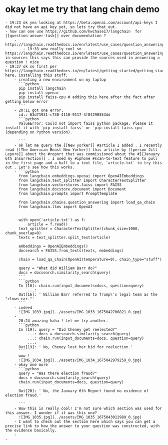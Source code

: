 ---
---


# okay let me try that lang chain demo
	- 19:23 ok yea looking at https://beta.openai.com/account/api-keys I did not have an api key yet, so lets try that out.
	- how can one use https://github.com/hwchase17/langchain  for [[question-answer-task]] over documentation ?
		- https://langchain.readthedocs.io/en/latest/use_cases/question_answering.html
			- 19:33 wow really cool so https://langchain.readthedocs.io/en/latest/use_cases/question_answering.html#adding-in-sources this says this can provide the sources used in answering a question ! nice
	- 19:37 ok so first per https://langchain.readthedocs.io/en/latest/getting_started/getting_started.html here, installing this stuff,
		- creating a new environment on my laptop
		  ```python
		  pip install langchain
		  pip install openai
		  pip install faiss-cpu # adding this here after the fact after getting below error 
		  ```
		- 20:11 got one error, 
		  id:: 63d71931-c730-4110-9117-4f84290553dd
		  ```python
		  ValueError: Could not import faiss python package. Please it install it with `pip install faiss` or `pip install faiss-cpu` (depending on Python version).
		  
		  ```
		- ok let me query the [[New yorker]] #article I added . I recently read [[The American Beast New Yorker]] this article by [[person Jill Lepore]] about the #report that was commissioned about the #[[January 6th Insurrection]] . I used my #iphone #scan-to-text feature to pull in the first page and a half to a text file, `article.txt` to try this out . Let's see how this works.
		- ```python
		  from langchain.embeddings.openai import OpenAIEmbeddings
		  from langchain.text_splitter import CharacterTextSplitter
		  from langchain.vectorstores.faiss import FAISS
		  from langchain.docstore.document import Document
		  from langchain.prompts import PromptTemplate
		  
		  from langchain.chains.question_answering import load_qa_chain
		  from langchain.llms import OpenAI
		  
		  
		  with open('article.txt') as f:
		      article = f.read()
		  text_splitter = CharacterTextSplitter(chunk_size=1000, chunk_overlap=0)
		  texts = text_splitter.split_text(article)
		  
		  embeddings = OpenAIEmbeddings()
		  docsearch = FAISS.from_texts(texts, embeddings)
		  
		  chain = load_qa_chain(OpenAI(temperature=0), chain_type="stuff")
		  
		  query = "What did William Barr do?"
		  docs = docsearch.similarity_search(query)
		  ```
		  ```python
		  In [16]: chain.run(input_documents=docs, question=query)
		      ...: 
		  Out[16]: ' William Barr referred to Trump\'s legal team as the "clown car."'
		  ```
		- indeed
		  ![IMG_1033.jpg](../assets/IMG_1033_1675042706821_0.jpg)
		-
		- 20:24 amazing haha ! Let me try another. 
		  ```python
		  In [19]: query = "Did Cheney get reelected?"
		      ...: docs = docsearch.similarity_search(query)
		      ...: chain.run(input_documents=docs, question=query)
		      ...: 
		  Out[19]: ' No, Cheney lost her bid for reelection.'
		  ```
		- wow !
		  ![IMG_1034.jpg](../assets/IMG_1034_1675042979259_0.jpg)
		- okay one more 
		  ```python
		  query = "Was there election fraud?"
		  docs = docsearch.similarity_search(query)
		  chain.run(input_documents=docs, question=query)
		  
		  Out[20]: ' No, the January 6th Report found no evidence of election fraud.'
		  
		  ```
		- Wow this is really cool! I'm not sure which section was used for this answer. I wonder if it was this one? 
		  ![IMG_1035.jpg](../assets/IMG_1035_1675043012989_0.jpg)
		- I want to check out the section here which says you can get a precise link to how the answer to your question was constructed, with the evidence basically.
		-
	-


